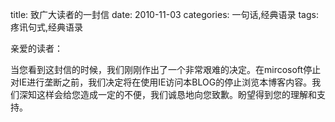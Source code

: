 title: 致广大读者的一封信
date: 2010-11-03
categories: 一句话,经典语录
tags: 疼讯句式,经典语录

亲爱的读者：

当您看到这封信的时候，我们刚刚作出了一个非常艰难的决定。在mircosoft停止对IE进行垄断之前，我们决定将在使用IE访问本BLOG的停止浏览本博客内容。我们深知这样会给您造成一定的不便，我们诚恳地向您致歉。盼望得到您的理解和支持。
